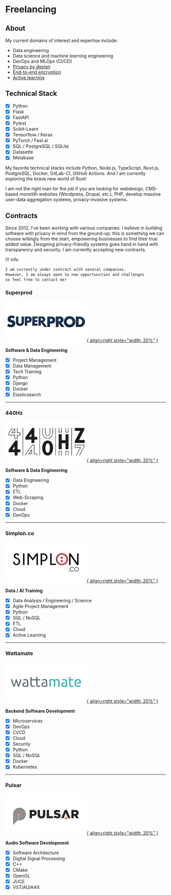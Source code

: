 # Freelancing

## About

My current domains of interest and expertise include:

- Data engineering
- Data science and machine learning engineering
- DevOps and MLOps (CI/CD)
- [Privacy by design](https://en.wikipedia.org/wiki/Privacy_by_design)
- [End-to-end encryption](https://en.wikipedia.org/wiki/End-to-end_encryption)
- [Active learning](https://en.wikipedia.org/wiki/Active_learning)

## Technical Stack

- [x] Python
- [x] Flask
- [x] FastAPI
- [x] Pytest
- [x] Scikit-Learn
- [x] Tensorflow / Keras
- [x] PyTorch / Fast.ai
- [x] SQL / PostgreSQL / SQLite
- [x] Datasette
- [x] Metabase

My favorite technical stacks include Python, Node.js, TypeScript, Nuxt.js, PostgreSQL, Docker, GitLab-CI, GitHub Actions. And I am currently exploring the brave new world of Rust!

I am not the right man for the job if you are looking for webdesign, CMS-based monolith websites (Wordpress, Drupal, etc.), PHP, develop massive user-data aggregation systems, privacy-invasive systems.

## Contracts

Since 2012, I've been working with various companies. I believe in building software with privacy in mind from the ground-up: this is something we can choose willingly from the start, empowering businesses to find their true added value. Designing privacy-friendly systems goes hand in hand with transparency and security. I am currently accepting new contracts.

!!! info

    I am currently under contract with several companies.
    However, I am always open to new opportunities and challenges
    so feel free to contact me!

### Superprod

[![Superprod Logo](static/images/superprod.png){ align=right style="width: 20%" }](https://www.superprod.net "Superprod Website")

**Software & Data Engineering**

- [x] Project Management
- [x] Data Management
- [x] Tech Training
- [x] Python
- [x] Django
- [x] Docker
- [x] Elasticsearch

---

### 440Hz

[![440Hz Logo](static/images/440hz.png){ align=right style="width: 20%" }](https://weare440.com "440Hz Website")

**Software & Data Engineering**

- [x] Data Engineering
- [x] Python
- [x] ETL
- [x] Web-Scraping
- [x] Docker
- [x] Cloud
- [x] DevOps

---

### Simplon.co

[![Simplon.co Logo](static/images/simplon.png){ align=right style="width: 20%" }](https://simplon.co "Simplon.co Website")

**Data / AI Training**

- [x] Data Analysis / Engineering / Science
- [x] Agile Project Management
- [x] Python
- [x] SQL / NoSQL
- [x] ETL
- [x] Cloud
- [x] Active Learning

---

### Wattamate

[![Wattamate Logo](static/images/wattamate.png){ align=right style="width: 20%" }](https://wattamate.com "Wattamate Website")

**Backend Software Development**

- [x] Microservices
- [x] DevOps
- [x] CI/CD
- [x] Cloud
- [x] Security
- [x] Python
- [x] SQL / NoSQL
- [x] Docker
- [x] Kubernetes

---

### Pulsar

[![Pulsar Logo](static/images/pulsar.png){ align=right style="width: 20%" }](https://pulsar.audio "Pulsar Website")

**Audio Software Development**

- [x] Software Architecture
- [x] Digital Signal Processing
- [x] C++
- [x] CMake
- [x] OpenGL
- [x] JUCE
- [x] VST/AU/AAX
